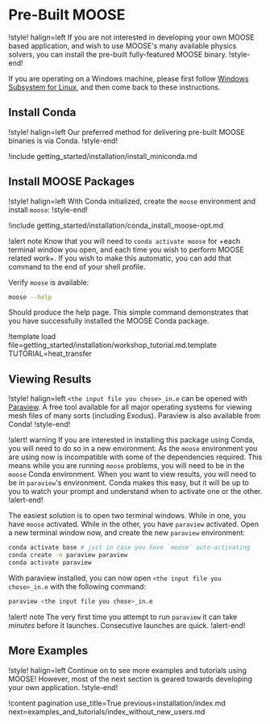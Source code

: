 # Pre-Built MOOSE

!style! halign=left
If you are not interested in developing your own MOOSE based application, and wish to use MOOSE's
many available physics solvers, you can install the pre-built fully-featured MOOSE binary.
!style-end!

If you are operating on a Windows machine, please first follow
[Windows Subsystem for Linux](installation/windows.md), and then come back to these instructions.

## Install Conda

!style! halign=left
Our preferred method for delivering pre-built MOOSE binaries is via Conda.
!style-end!

!include getting_started/installation/install_miniconda.md

## Install MOOSE Packages

!style! halign=left
With Conda initialized, create the `moose` environment and install `moose`:
!style-end!

!include getting_started/installation/conda_install_moose-opt.md

!alert note
Know that you will need to `conda activate moose` for +each terminal window you open, and each time
you wish to perform MOOSE related work+. If you wish to make this automatic, you can add that
command to the end of your shell profile.

Verify `moose` is available:

```bash
moose --help
```

Should produce the help page. This simple command demonstrates that you have successfully installed
the MOOSE Conda package.

!template load file=getting_started/installation/workshop_tutorial.md.template TUTORIAL=heat_transfer

## Viewing Results

!style! halign=left
`<the input file you chose>_in.e` can be opened with [Paraview](https://www.paraview.org/). A free
tool available for all major operating systems for viewing mesh files of many sorts (including
Exodus). Paraview is also available from Conda!
!style-end!

!alert! warning
If you are interested in installing this package using Conda, you will need to do so in a new
environment. As the `moose` environment you are using now is incompatible with some of the
dependencies required. This means while you are running `moose` problems, you will need to be in the
`moose` Conda environment. When you want to view results, you will need to be in `paraview`'s
environment. Conda makes this easy, but it will be up to you to watch your prompt and understand
when to activate one or the other.
!alert-end!

The easiest solution is to open two terminal windows. While in one, you have `moose` activated.
While in the other, you have `paraview` activated. Open a new terminal window now, and create the
new `paraview` environment:

```bash
conda activate base # just in case you have `moose` auto-activating
conda create -n paraview paraview
conda activate paraview
```

With paraview installed, you can now open `<the input file you chose>_in.e` with the following
command:

```bash
paraview <the input file you chose>_in.e
```

!alert! note
The very first time you attempt to run `paraview` it can take *minutes* before it launches.
Consecutive launches are quick.
!alert-end!

## More Examples

!style! halign=left
Continue on to see more examples and tutorials using MOOSE! However, most of the next section is
geared towards developing your own application.
!style-end!

!content pagination use_title=True
                    previous=installation/index.md
                    next=examples_and_tutorials/index_without_new_users.md
